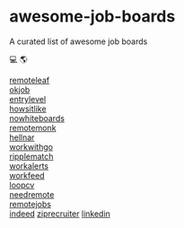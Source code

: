 # awesome-job-boards
A curated list of awesome job boards

:computer: :earth_americas: 

[remoteleaf](https://remoteleaf.com/)  
[okjob](https://okjob.io/)  
[entrylevel](https://entrylevel.io/)   
[howsitlike](https://www.howsitlike.com/)  
[nowhiteboards](https://nowhiteboards.io/)  
[remotemonk](http://remotemonk.com/)  
[hellnar](https://hellnar.github.io/openings/Openings.html)  
[workwithgo](https://workwithgo.com)  
[ripplematch](https://ripplematch.com/discover/)  
[workalerts](https://workalerts.netlify.com/)  
[workfeed](http://workfeed.dev)  
[loopcv](https://www.loopcv.pro/)  
[needremote](https://needremote.com/)  
[remotejobs](https://remotejobs.world/)  
[indeed](https://indeed.com/)
[ziprecruiter](https://www.ziprecruiter.com/)
[linkedin](https://www.linkedin.com/)
